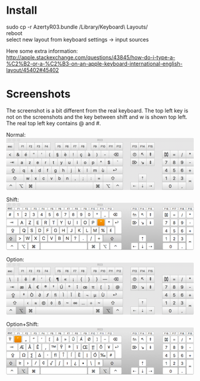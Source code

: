 Install
=======
sudo cp -r AzertyR03.bundle /Library/Keyboard\ Layouts/  
reboot  
select new layout from keyboard settings -> input sources  


Here some extra information:  
http://apple.stackexchange.com/questions/43845/how-do-i-type-a-%C2%B2-or-a-%C2%B3-on-an-apple-keyboard-international-english-layout/45402#45402

Screenshots
===========

The screenshot is a bit different from the real keyboard. The top left key is not on the screenshots and the key between shift and w is shown top left.
The real top left key contains @ and #.

Normal:  
![Normal](/screenshots/azerty_normal.png)

Shift:  
![Normal](/screenshots/azerty_shift.png)

Option:  
![Normal](/screenshots/azerty_option.png)

Option+Shift:  
![Normal](/screenshots/azerty_option_shift.png)
